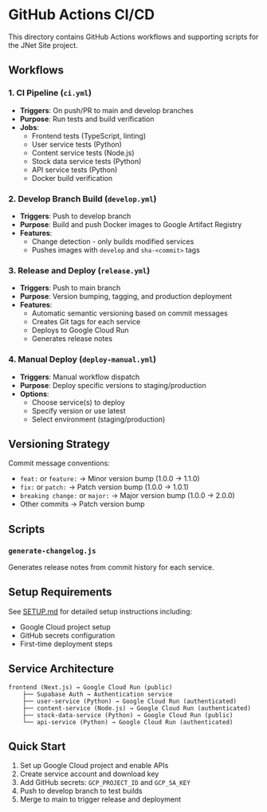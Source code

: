 # GitHub Actions CI/CD

This directory contains GitHub Actions workflows and supporting scripts for the JNet Site project.

## Workflows

### 1. CI Pipeline (`ci.yml`)
- **Triggers**: On push/PR to main and develop branches
- **Purpose**: Run tests and build verification
- **Jobs**: 
  - Frontend tests (TypeScript, linting)
  - User service tests (Python)
  - Content service tests (Node.js)
  - Stock data service tests (Python)
  - API service tests (Python)
  - Docker build verification

### 2. Develop Branch Build (`develop.yml`)
- **Triggers**: Push to develop branch
- **Purpose**: Build and push Docker images to Google Artifact Registry
- **Features**:
  - Change detection - only builds modified services
  - Pushes images with `develop` and `sha-<commit>` tags

### 3. Release and Deploy (`release.yml`)
- **Triggers**: Push to main branch
- **Purpose**: Version bumping, tagging, and production deployment
- **Features**:
  - Automatic semantic versioning based on commit messages
  - Creates Git tags for each service
  - Deploys to Google Cloud Run
  - Generates release notes

### 4. Manual Deploy (`deploy-manual.yml`)
- **Triggers**: Manual workflow dispatch
- **Purpose**: Deploy specific versions to staging/production
- **Options**:
  - Choose service(s) to deploy
  - Specify version or use latest
  - Select environment (staging/production)

## Versioning Strategy

Commit message conventions:
- `feat:` or `feature:` → Minor version bump (1.0.0 → 1.1.0)
- `fix:` or `patch:` → Patch version bump (1.0.0 → 1.0.1)
- `breaking change:` or `major:` → Major version bump (1.0.0 → 2.0.0)
- Other commits → Patch version bump

## Scripts

### `generate-changelog.js`
Generates release notes from commit history for each service.

## Setup Requirements

See [SETUP.md](./SETUP.md) for detailed setup instructions including:
- Google Cloud project setup
- GitHub secrets configuration
- First-time deployment steps

## Service Architecture

```
frontend (Next.js) → Google Cloud Run (public)
    ├── Supabase Auth → Authentication service
    ├── user-service (Python) → Google Cloud Run (authenticated)
    ├── content-service (Node.js) → Google Cloud Run (authenticated)
    ├── stock-data-service (Python) → Google Cloud Run (public)
    └── api-service (Python) → Google Cloud Run (authenticated)
```

## Quick Start

1. Set up Google Cloud project and enable APIs
2. Create service account and download key
3. Add GitHub secrets: `GCP_PROJECT_ID` and `GCP_SA_KEY`
4. Push to develop branch to test builds
5. Merge to main to trigger release and deployment
